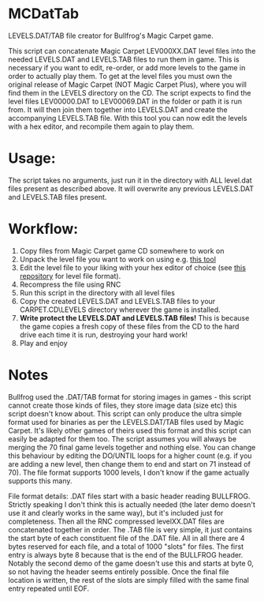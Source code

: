# MCDatTab
LEVELS.DAT/TAB file creator for Bullfrog's Magic Carpet game.

This script can concatenate Magic Carpet LEV000XX.DAT level files into the needed LEVELS.DAT and LEVELS.TAB files to run them in game. This is necessary if you want to edit, re-order, or add more levels to the game in order to actually play them.
To get at the level files you must own the original release of Magic Carpet (NOT Magic Carpet Plus), where you will find them in the LEVELS directory on the CD. 
The script expects to find the level files LEV00000.DAT to LEV00069.DAT in the folder or path it is run from. It will then join them together into LEVELS.DAT and create the accompanying LEVELS.TAB file.
With this tool you can now edit the levels with a hex editor, and recompile them again to play them.

# Usage:
The script takes no arguments, just run it in the directory with ALL level.dat files present as described above. It will overwrite any previous LEVELS.DAT and LEVELS.TAB files present.

# Workflow:
1. Copy files from Magic Carpet game CD somewhere to work on
2. Unpack the level file you want to work on using e.g. [this tool](https://github.com/lab313ru/rnc_propack_source)
3. Edit the level file to your liking with your hex editor of choice (see [this repository](https://github.com/michaelhoward/MagicCarpetFileFormat) for level file format).
4. Recompress the file using RNC
5. Run this script in the directory with all level files
6. Copy the created LEVELS.DAT and LEVELS.TAB files to your CARPET.CD\LEVELS directory wherever the game is installed.
7. **Write protect the LEVELS.DAT and LEVELS.TAB files!** This is because the game copies a fresh copy of these files from the CD to the hard drive each time it is run, destroying your hard work!
8. Play and enjoy

# Notes
Bullfrog used the .DAT/TAB format for storing images in games - this script cannot create those kinds of files, they store image data (size etc) this script doesn't know about. This script can only produce the ultra simple format used for binaries as per the LEVELS.DAT/TAB files used by Magic Carpet. It's likely other games of theirs used this format and this script can easily be adapted for them too. 
The script assumes you will always be merging the 70 final game levels together and nothing else. You can change this behaviour by editing the DO/UNTIL loops for a higher count (e.g. if you are adding a new level, then change them to end and start on 71 instead of 70). The file format supports 1000 levels, I don't know if the game actually supports this many.

File format details: .DAT files start with a basic header reading BULLFROG. Strictly speaking I don't think this is actually needed (the later demo doesn't use it and clearly works in the same way), but it's included just for completeness. Then all the RNC compressed levelXX.DAT files are concatenated together in order. 
The .TAB file is very simple, it just contains the start byte of each constituent file of the .DAT file. All in all there are 4 bytes reserved for each file, and a total of 1000 "slots" for files. The first entry is always byte 8 because that is the end of the BULLFROG header. Notably the second demo of the game doesn't use this and starts at byte 0, so not having the header seems entirely possible. Once the final file location is written, the rest of the slots are simply filled with the same final entry repeated until EOF. 
